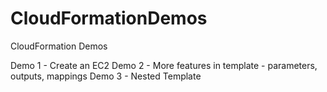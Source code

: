 # CloudFormationDemos
CloudFormation Demos

Demo 1 - Create an EC2
Demo 2 - More features in  template - parameters, outputs, mappings
Demo 3 - Nested Template
